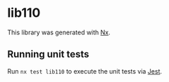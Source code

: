 # lib110

This library was generated with [Nx](https://nx.dev).

## Running unit tests

Run `nx test lib110` to execute the unit tests via [Jest](https://jestjs.io).
